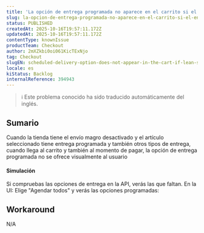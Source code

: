 ```yaml
---
title: 'La opción de entrega programada no aparece en el carrito si el envío magro está desactivado y el artículo tiene ambos tipos de entregas'
slug: la-opcion-de-entrega-programada-no-aparece-en-el-carrito-si-el-envio-magro-esta-desactivado-y-el-articulo-tiene-ambos-tipos-de-entregas
status: PUBLISHED
createdAt: 2025-10-16T19:57:11.172Z
updatedAt: 2025-10-16T19:57:11.172Z
contentType: knownIssue
productTeam: Checkout
author: 2mXZkbi0oi061KicTExNjo
tag: Checkout
slugEN: scheduled-delivery-option-does-not-appear-in-the-cart-if-lean-shipping-is-disabled-and-the-item-has-both-type-of-deliveries
locale: es
kiStatus: Backlog
internalReference: 394943
---
```


>ℹ️ Este problema conocido ha sido traducido automáticamente del inglés.

## Sumario


Cuando la tienda tiene el envío magro desactivado y el artículo seleccionado tiene entrega programada y también otros tipos de entrega, cuando llega al carrito y también al momento de pagar, la opción de entrega programada no se ofrece visualmente al usuario


#### Simulación



Si compruebas las opciones de entrega en la API, verás las que faltan.
En la UI: Elige "Agendar todos" y verás las opciones programadas:




## Workaround


N/A